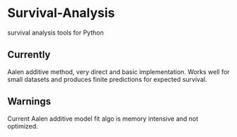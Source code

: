 # Survival-Analysis
survival analysis tools for Python

Currently
---------
Aalen additive method, very direct and basic implementation. 
Works well for small datasets and produces finite predictions for expected survival.

Warnings
--------
Current Aalen additive model fit algo is memory intensive and not optimized.
